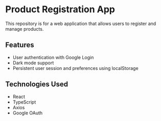 # Product Registration App

This repository is for a web application that allows users to register and manage products.

## Features

- User authentication with Google Login
- Dark mode support
- Persistent user session and preferences using localStorage

## Technologies Used

- React
- TypeScript
- Axios
- Google OAuth
